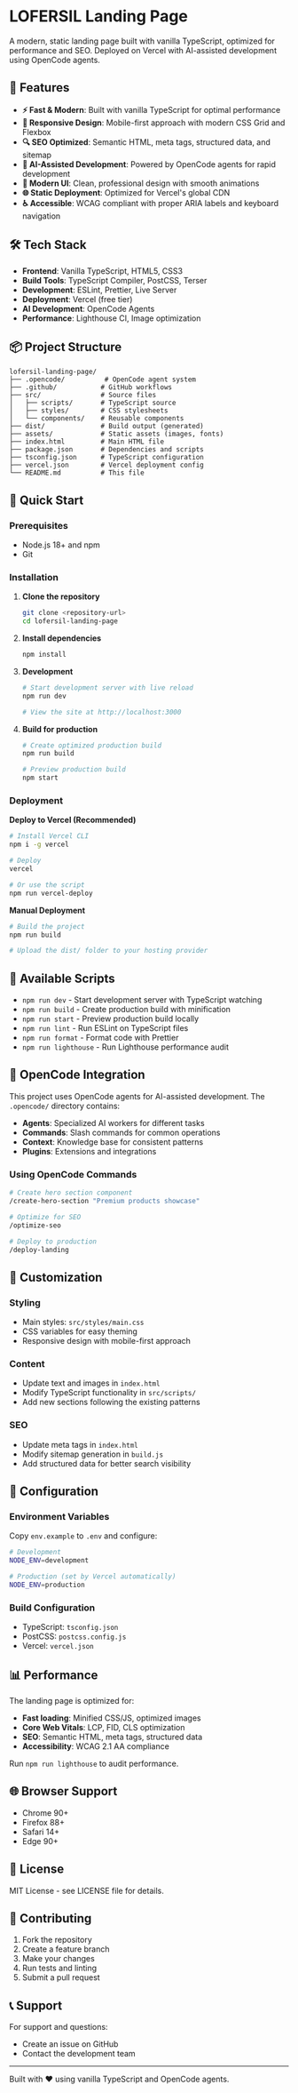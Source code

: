 # LOFERSIL Landing Page

A modern, static landing page built with vanilla TypeScript, optimized for performance and SEO. Deployed on Vercel with AI-assisted development using OpenCode agents.

## 🚀 Features

- **⚡ Fast & Modern**: Built with vanilla TypeScript for optimal performance
- **📱 Responsive Design**: Mobile-first approach with modern CSS Grid and Flexbox
- **🔍 SEO Optimized**: Semantic HTML, meta tags, structured data, and sitemap
- **🤖 AI-Assisted Development**: Powered by OpenCode agents for rapid development
- **🎨 Modern UI**: Clean, professional design with smooth animations
- **🌐 Static Deployment**: Optimized for Vercel's global CDN
- **♿ Accessible**: WCAG compliant with proper ARIA labels and keyboard navigation

## 🛠️ Tech Stack

- **Frontend**: Vanilla TypeScript, HTML5, CSS3
- **Build Tools**: TypeScript Compiler, PostCSS, Terser
- **Development**: ESLint, Prettier, Live Server
- **Deployment**: Vercel (free tier)
- **AI Development**: OpenCode Agents
- **Performance**: Lighthouse CI, Image optimization

## 📦 Project Structure

```
lofersil-landing-page/
├── .opencode/          # OpenCode agent system
├── .github/           # GitHub workflows
├── src/               # Source files
│   ├── scripts/       # TypeScript source
│   ├── styles/        # CSS stylesheets
│   └── components/    # Reusable components
├── dist/              # Build output (generated)
├── assets/            # Static assets (images, fonts)
├── index.html         # Main HTML file
├── package.json       # Dependencies and scripts
├── tsconfig.json      # TypeScript configuration
├── vercel.json        # Vercel deployment config
└── README.md          # This file
```

## 🚀 Quick Start

### Prerequisites

- Node.js 18+ and npm
- Git

### Installation

1. **Clone the repository**

   ```bash
   git clone <repository-url>
   cd lofersil-landing-page
   ```

2. **Install dependencies**

   ```bash
   npm install
   ```

3. **Development**

   ```bash
   # Start development server with live reload
   npm run dev

   # View the site at http://localhost:3000
   ```

4. **Build for production**

   ```bash
   # Create optimized production build
   npm run build

   # Preview production build
   npm start
   ```

### Deployment

**Deploy to Vercel (Recommended)**

```bash
# Install Vercel CLI
npm i -g vercel

# Deploy
vercel

# Or use the script
npm run vercel-deploy
```

**Manual Deployment**

```bash
# Build the project
npm run build

# Upload the dist/ folder to your hosting provider
```

## 🎯 Available Scripts

- `npm run dev` - Start development server with TypeScript watching
- `npm run build` - Create production build with minification
- `npm run start` - Preview production build locally
- `npm run lint` - Run ESLint on TypeScript files
- `npm run format` - Format code with Prettier
- `npm run lighthouse` - Run Lighthouse performance audit

## 🤖 OpenCode Integration

This project uses OpenCode agents for AI-assisted development. The `.opencode/` directory contains:

- **Agents**: Specialized AI workers for different tasks
- **Commands**: Slash commands for common operations
- **Context**: Knowledge base for consistent patterns
- **Plugins**: Extensions and integrations

### Using OpenCode Commands

```bash
# Create hero section component
/create-hero-section "Premium products showcase"

# Optimize for SEO
/optimize-seo

# Deploy to production
/deploy-landing
```

## 🎨 Customization

### Styling

- Main styles: `src/styles/main.css`
- CSS variables for easy theming
- Responsive design with mobile-first approach

### Content

- Update text and images in `index.html`
- Modify TypeScript functionality in `src/scripts/`
- Add new sections following the existing patterns

### SEO

- Update meta tags in `index.html`
- Modify sitemap generation in `build.js`
- Add structured data for better search visibility

## 🔧 Configuration

### Environment Variables

Copy `env.example` to `.env` and configure:

```bash
# Development
NODE_ENV=development

# Production (set by Vercel automatically)
NODE_ENV=production
```

### Build Configuration

- TypeScript: `tsconfig.json`
- PostCSS: `postcss.config.js`
- Vercel: `vercel.json`

## 📊 Performance

The landing page is optimized for:

- **Fast loading**: Minified CSS/JS, optimized images
- **Core Web Vitals**: LCP, FID, CLS optimization
- **SEO**: Semantic HTML, meta tags, structured data
- **Accessibility**: WCAG 2.1 AA compliance

Run `npm run lighthouse` to audit performance.

## 🌐 Browser Support

- Chrome 90+
- Firefox 88+
- Safari 14+
- Edge 90+

## 📝 License

MIT License - see LICENSE file for details.

## 🤝 Contributing

1. Fork the repository
2. Create a feature branch
3. Make your changes
4. Run tests and linting
5. Submit a pull request

## 📞 Support

For support and questions:

- Create an issue on GitHub
- Contact the development team

---

Built with ❤️ using vanilla TypeScript and OpenCode agents.
